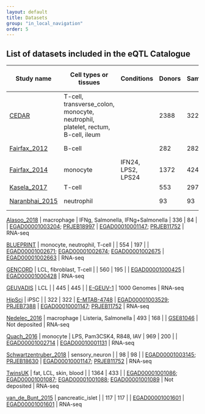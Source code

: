 ```yaml
---
layout: default
title: Datasets
group: "in_local_navigation"
order: 5
---
```



## List of datasets included in the eQTL Catalogue


| Study name | Cell types or tissues | Conditions | Donors | Samples | Expression Atlas | Raw expression data | Raw genotype data | Type |
|---|---|---|---|---|---|---|---|---|
[CEDAR](http://dx.doi.org/10.1038/s41467-018-04365-8) | T-cell, transverse_colon, monocyte, neutrophil, platelet, rectum, B-cell, ileum | | 2388 | 322 | | [E-MTAB-6667](https://www.ebi.ac.uk/arrayexpress/experiments/E-MTAB-6667) | [E-MTAB-6666](https://www.ebi.ac.uk/arrayexpress/experiments/E-MTAB-6666) | microarray
[Fairfax_2012](http://dx.doi.org/10.1038/ng.2205) | B-cell | | 282 | 282 | | [E-MTAB-945](https://www.ebi.ac.uk/arrayexpress/experiments/E-MTAB-945) | [EGAD00010000144](https://www.ebi.ac.uk/ega/datasets/EGAD00010000144); [EGAD00010000520](https://www.ebi.ac.uk/ega/datasets/EGAD00010000520) | microarray
[Fairfax_2014](http://dx.doi.org/10.1126/science.1246949) | monocyte | IFN24, LPS2, LPS24 | 1372 | 424 | | [E-MTAB-2232](https://www.ebi.ac.uk/arrayexpress/experiments/E-MTAB-2232) | [EGAD00010000144](https://www.ebi.ac.uk/ega/datasets/EGAD00010000144); [EGAD00010000520](https://www.ebi.ac.uk/ega/datasets/EGAD00010000520) | microarray
[Kasela_2017](http://dx.doi.org/10.1371/journal.pgen.1006643) | T-cell | | 553 | 297 | | [GSE78840](https://www.ncbi.nlm.nih.gov/geo/query/acc.cgi?acc=GSE78840) | Not deposited | microarray
[Naranbhai_2015](http://dx.doi.org/10.1038/ncomms8545) | neutrophil | | 93 | 93 | | [E-MTAB-3536](https://www.ebi.ac.uk/arrayexpress/experiments/E-MTAB-3536) | [EGAD00010000144](https://www.ebi.ac.uk/ega/datasets/EGAD00010000144); [EGAD00010000520](https://www.ebi.ac.uk/ega/datasets/EGAD00010000520) | microarray

[Alasoo_2018](http://dx.doi.org/10.1038/s41588-018-0046-7) | macrophage | IFNg, Salmonella, IFNg+Salmonella | 336 | 84 | | [EGAD00001003204](https://www.ebi.ac.uk/ega/datasets/EGAD00001003204); [PRJEB18997](https://www.ebi.ac.uk/ena/data/view/PRJEB18997) | [EGAD00010001147](https://www.ebi.ac.uk/ega/datasets/EGAD00010001147); [PRJEB11752](https://www.ebi.ac.uk/ena/data/view/PRJEB11752) | RNA-seq

[BLUEPRINT](https://doi.org/10.1016/j.cell.2016.10.026) | monocyte, neutrophil, T-cell | | 554 | 197 | | [EGAD00001002671](https://www.ebi.ac.uk/ega/datasets/EGAD00001002671); [EGAD00001002674](https://www.ebi.ac.uk/ega/datasets/EGAD00001002674); [EGAD00001002675](https://www.ebi.ac.uk/ega/datasets/EGAD00001002675) | [EGAD00001002663](https://www.ebi.ac.uk/ega/datasets/EGAD00001002663) | RNA-seq

[GENCORD](https://doi.org/10.7554/eLife.00523) | LCL, fibroblast, T-cell | | 560 | 195 | | [EGAD00001000425](https://www.ebi.ac.uk/ega/datasets/EGAD00001000425) | [EGAD00001000428](https://www.ebi.ac.uk/ega/datasets/EGAD00001000428) | RNA-seq

[GEUVADIS](https://doi.org/10.1038/nature12531) | LCL | | 445 | 445 | | [E-GEUV-1](https://www.ebi.ac.uk/arrayexpress/experiments/E-GEUV-1) | 1000 Genomes | RNA-seq

[HipSci](https://doi.org/10.1038/nature22403) | iPSC | | 322 | 322 | [E-MTAB-4748](https://www.ebi.ac.uk/gxa/experiments/E-MTAB-4748) | [EGAD00001003529](https://www.ebi.ac.uk/ega/datasets/EGAD00001003529); [PRJEB7388](https://www.ebi.ac.uk/ena/data/view/PRJEB7388) | [EGAD00010001147](https://www.ebi.ac.uk/ega/datasets/EGAD00010001147); [PRJEB11752](https://www.ebi.ac.uk/ena/data/view/PRJEB11752) | RNA-seq

[Nedelec_2016](http://dx.doi.org/10.1016/j.cell.2016.09.025) | macrophage | Listeria, Salmonella | 493 | 168 | | [GSE81046](https://www.ncbi.nlm.nih.gov/geo/query/acc.cgi?acc=GSE81046) | Not deposited | RNA-seq

[Quach_2016](http://dx.doi.org/10.1016/j.cell.2016.09.024) | monocyte | LPS, Pam3CSK4, R848, IAV | 969 | 200 | | [EGAD00001002714](https://www.ebi.ac.uk/ega/datasets/EGAD00001002714) | [EGAD00010001131](https://www.ebi.ac.uk/ega/datasets/EGAD00010001131) | RNA-seq

[Schwartzentruber_2018](http://dx.doi.org/10.1038/s41588-017-0005-8) | sensory_neuron | | 98 | 98 | | [EGAD00001003145](https://www.ebi.ac.uk/ega/datasets/EGAD00001003145); [PRJEB18630](https://www.ebi.ac.uk/ena/data/view/PRJEB18630) | [EGAD00010001147](https://www.ebi.ac.uk/ega/datasets/EGAD00010001147); [PRJEB11752](https://www.ebi.ac.uk/ena/data/view/PRJEB11752) | RNA-seq

[TwinsUK](http://dx.doi.org/10.1038/ng.3162) | fat, LCL, skin, blood | | 1364 | 433 | | [EGAD00001001086](https://www.ebi.ac.uk/ega/datasets/EGAD00001001086); [EGAD00001001087](https://www.ebi.ac.uk/ega/datasets/EGAD00001001087); [EGAD00001001088](https://www.ebi.ac.uk/ega/datasets/EGAD00001001088); [EGAD00001001089](https://www.ebi.ac.uk/ega/datasets/EGAD00001001089) | Not deposited | RNA-seq

[van_de_Bunt_2015](https://doi.org/10.1371/journal.pgen.1005694) | pancreatic_islet | | 117 | 117 | | [EGAD00001001601](https://www.ebi.ac.uk/ega/datasets/EGAD00001001601) | [EGAD00001001601](https://www.ebi.ac.uk/ega/datasets/EGAD00001001601) | RNA-seq

[^1]: induced pluripotent stem cells

<!--stackedit_data:
eyJoaXN0b3J5IjpbLTcwNTM3NjIxMSwxODc2MDA5NDkyLC0xOD
c3MjU2ODU4LDE4Mjk2MjUxNTJdfQ==
-->